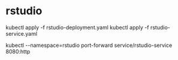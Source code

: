 # rstudio

kubectl apply -f rstudio-deployment.yaml
kubectl apply -f rstudio-service.yaml


kubectl --namespace=rstudio port-forward service/rstudio-service 8080:http